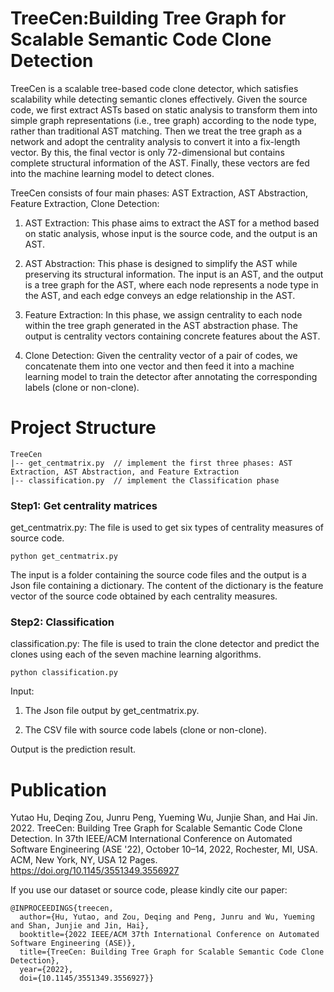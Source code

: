 <!--
**TreeCen/TreeCen** is a ✨ _special_ ✨ repository because its `README.md` (this file) appears on your GitHub profile.

Here are some ideas to get you started:

- 🔭 I’m currently working on ...
- 🌱 I’m currently learning ...
- 👯 I’m looking to collaborate on ...
- 🤔 I’m looking for help with ...
- 💬 Ask me about ...
- 📫 How to reach me: ...
- 😄 Pronouns: ...
- ⚡ Fun fact: ...
-->

# TreeCen:Building Tree Graph for Scalable Semantic Code Clone Detection
TreeCen is a scalable tree-based code clone detector, which satisfies scalability while detecting semantic clones effectively.
Given the source code, we first extract ASTs based on static analysis to transform them into simple graph representations (i.e., tree graph) according to the node type, rather than traditional AST matching.
Then we treat the tree graph as a network and adopt the centrality analysis to convert it into a fix-length vector.
By this, the final vector is only 72-dimensional but contains complete structural information of the AST.
Finally, these vectors are fed into the machine learning model to detect clones.

TreeCen consists of four main phases: AST Extraction, AST Abstraction, Feature Extraction, Clone Detection:

1. AST Extraction: This phase aims to extract the AST for a method based on static analysis, whose input is the source code, and the output is an AST.

2. AST Abstraction: This phase is designed to simplify the AST while preserving its structural information.
The input is an AST, and the output is a tree graph for the AST, where each node represents a node type in the AST, and each edge conveys an edge relationship in the AST.

3. Feature Extraction:
In this phase, we assign centrality to each node within the tree graph generated in the AST abstraction phase. 
The output is centrality vectors containing concrete features about the AST.

4. Clone Detection:
Given the centrality vector of a pair of codes, we concatenate them into one vector and then feed it into a machine learning model to train the detector after annotating the corresponding labels (clone or non-clone).


# Project Structure  
```shell  
TreeCen 
|-- get_centmatrix.py  // implement the first three phases: AST Extraction, AST Abstraction, and Feature Extraction
|-- classification.py  // implement the Classification phase  
```

### Step1: Get centrality matrices
get_centmatrix.py: The file is used to get six types of centrality measures of source code. 

```
python get_centmatrix.py
```

The input is a folder containing the source code files and the output is a Json file containing a dictionary. The content of the dictionary is the feature vector of the source code obtained by each centrality measures.

### Step2: Classification
classification.py: The file is used to train the clone detector and predict the clones using each of the seven machine learning algorithms. 

```
python classification.py
```

Input:

1. The Json file output by get_centmatrix.py.

2. The CSV file with source code labels (clone or non-clone).

Output is the prediction result.

# Publication
Yutao Hu, Deqing Zou, Junru Peng, Yueming Wu, Junjie Shan, and Hai Jin. 2022. TreeCen: Building Tree Graph for Scalable Semantic Code Clone Detection. In 37th IEEE/ACM International Conference on Automated Software Engineering (ASE '22), October 10–14, 2022, Rochester, MI, USA. ACM, New York, NY, USA 12 Pages. https://doi.org/10.1145/3551349.3556927

If you use our dataset or source code, please kindly cite our paper:

```
@INPROCEEDINGS{treecen,
  author={Hu, Yutao, and Zou, Deqing and Peng, Junru and Wu, Yueming and Shan, Junjie and Jin, Hai},
  booktitle={2022 IEEE/ACM 37th International Conference on Automated Software Engineering (ASE)}, 
  title={TreeCen: Building Tree Graph for Scalable Semantic Code Clone Detection}, 
  year={2022},
  doi={10.1145/3551349.3556927}}
```

